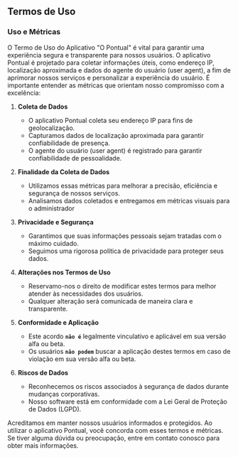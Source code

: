 ## Termos de Uso

### Uso e Métricas

O Termo de Uso do Aplicativo "O Pontual" é vital para garantir uma experiência segura e transparente para nossos usuários. O aplicativo Pontual é projetado para coletar informações úteis, como endereço IP, localização aproximada e dados do agente do usuário (user agent), a fim de aprimorar nossos serviços e personalizar a experiência do usuário. É importante entender as métricas que orientam nosso compromisso com a excelência:

1. **Coleta de Dados**
   - O aplicativo Pontual coleta seu endereço IP para fins de geolocalização.
   - Capturamos dados de localização aproximada para garantir confiabilidade de presença.
   - O agente do usuário (user agent) é registrado para garantir confiabilidade de pessoalidade.

2. **Finalidade da Coleta de Dados**
   - Utilizamos essas métricas para melhorar a precisão, eficiência e segurança de nossos serviços.
   - Analisamos dados coletados e entregamos em métricas visuais para o administrador

3. **Privacidade e Segurança**
   - Garantimos que suas informações pessoais sejam tratadas com o máximo cuidado.
   - Seguimos uma rigorosa política de privacidade para proteger seus dados.

4. **Alterações nos Termos de Uso**
   - Reservamo-nos o direito de modificar estes termos para melhor atender às necessidades dos usuários.
   - Qualquer alteração será comunicada de maneira clara e transparente.

5. **Conformidade e Aplicação**
   - Este acordo **`não é`** legalmente vinculativo e aplicável em sua versão alfa ou beta.
   - Os usuários **`não podem`** buscar a aplicação destes termos em caso de violação em sua versão alfa ou beta.

6. **Riscos de Dados**
   - Reconhecemos os riscos associados à segurança de dados durante mudanças corporativas.
   - Nosso software está em conformidade com a Lei Geral de Proteção de Dados (LGPD).

Acreditamos em manter nossos usuários informados e protegidos. Ao utilizar o aplicativo Pontual, você concorda com esses termos e métricas. Se tiver alguma dúvida ou preocupação, entre em contato conosco para obter mais informações.
